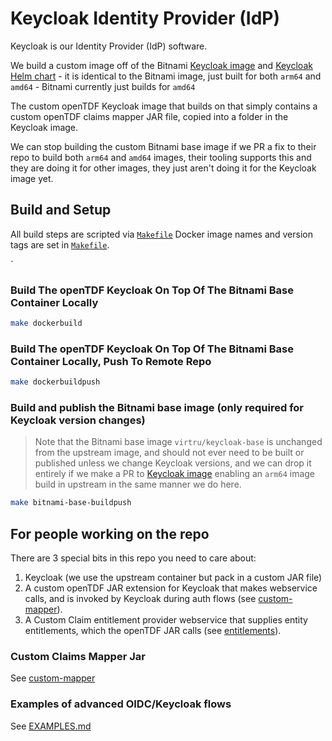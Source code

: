 # Keycloak Identity Provider (IdP)

Keycloak is our Identity Provider (IdP) software.

We build a custom image off of the Bitnami [Keycloak image](https://github.com/bitnami/bitnami-docker-keycloak) and [Keycloak Helm chart](https://github.com/bitnami/charts/tree/master/bitnami/keycloak) - it is identical to the Bitnami image, just built for both `arm64` and `amd64` - Bitnami currently just builds for `amd64`

The custom openTDF Keycloak image that builds on that simply contains a custom openTDF claims mapper JAR file, copied into a folder in the Keycloak image.

We can stop building the custom Bitnami base image if we PR a fix to their repo to build both `arm64` and `amd64` images,
their tooling supports this and they are doing it for other images, they just aren't doing it for the Keycloak image yet.

## Build and Setup

All build steps are scripted via [`Makefile`](Makefile)
Docker image names and version tags are set in [`Makefile`](Makefile).

`
### Build The openTDF Keycloak On Top Of The Bitnami Base Container Locally

```sh
make dockerbuild
```

### Build The openTDF Keycloak On Top Of The Bitnami Base Container Locally, Push To Remote Repo

```sh
make dockerbuildpush
```

### Build and publish the Bitnami base image (only required for Keycloak version changes)
> Note that the Bitnami base image `virtru/keycloak-base` is unchanged from the upstream image, and
> should not ever need to be built or published unless we change Keycloak versions,
> and we can drop it entirely if we make a PR to [Keycloak image](https://github.com/bitnami/bitnami-docker-keycloak)
> enabling an `arm64` image build in upstream in the same manner we do here.

``` sh
make bitnami-base-buildpush
```

## For people working on the repo

There are 3 special bits in this repo you need to care about:

1. Keycloak (we use the upstream container but pack in a custom JAR file)
1. A custom openTDF JAR extension for Keycloak that makes webservice calls, and is invoked by Keycloak during auth flows (see [custom-mapper](custom-mapper)).
1. A Custom Claim entitlement provider webservice that supplies entity entitlements, which the openTDF JAR calls (see [entitlements](../entitlements)).

### Custom Claims Mapper Jar

See [custom-mapper](custom-mapper)

### Examples of advanced OIDC/Keycloak flows

See [EXAMPLES.md](EXAMPLES.md)
